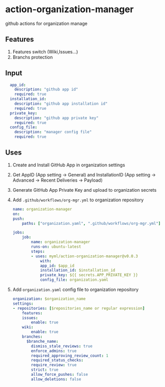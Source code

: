 # action-organization-manager

github actions for organization manage

## Features

1. Features switch (Wiki,Issues...)
2. Branchs protection

## Input

```yaml
  app_id:
    description: "github app id"
    required: true
  installation_id:
    description: "github app installation id"
    required: true
  private_key:
    description: "github app private key"
    required: true
  config_file:
    description: "manager config file"
    required: true
```

## Uses

1. Create and Install GitHub App in organization settings
1. Get AppID (App setting -> General) and InstallationID (App setting -> Advanced -> Recent Deliveries -> Payload)
1. Generate GitHub App Private Key and upload to organization secrets
1. Add `.github/workflows/org-mgr.yml` to organization repository

    ```yaml
    name: organization-manager
    on:
    push:
        paths: ["organization.yaml", ".github/workflows/org-mgr.yml"]

    jobs:
        job:
            name: organization-manager
            runs-on: ubuntu-latest
            steps:
            - uses: myml/action-organization-manager@v0.0.3
                with:
                app_id: $app_id
                installation_id: $installation_id
                private_key: ${{ secrets.APP_PRIVATE_KEY }}
                config_file: organization.yaml
    ```

1. Add `organization.yaml` config file to organization repository

    ```yaml
    organization: $organization_name
    settings:
    - repositories: [$repositories_name or regular expression]
        features:
        issues:
            enable: true
        wiki:
            enable: true
        branches:
          $branche_name:
            dismiss_stale_reviews: true
            enforce_admins: true
            required_approving_review_count: 1
            required_status_checks:
            require_review: true
            strict: true
            allow_force_pushes: false
            allow_deletions: false
    ```
